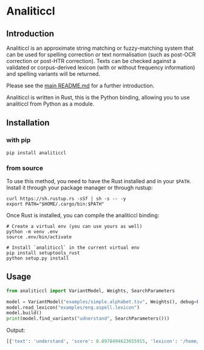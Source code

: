 
# Analiticcl

## Introduction

Analiticcl is an approximate string matching or fuzzy-matching system that can be used for spelling
correction or text normalisation (such as post-OCR correction or post-HTR correction). Texts can be checked against a
validated or corpus-derived lexicon (with or without frequency information) and spelling variants will be returned.

Please see the [main README.md](../../README.md) for a further introduction.

Analiticcl is written in Rust, this is the Python binding, allowing you to use analiticcl from Python as a module.

## Installation

### with pip

```
pip install analiticcl
```

### from source

To use this method, you need to have the Rust installed and in your ``$PATH``. Install it through your package manager or through rustup:

```
curl https://sh.rustup.rs -sSf | sh -s -- -y
export PATH="$HOME/.cargo/bin:$PATH"
```
Once Rust is installed, you can compile the analiticcl binding:

```
# Create a virtual env (you can use yours as well)
python -m venv .env
source .env/bin/activate

# Install `analiticcl` in the current virtual env
pip install setuptools_rust
python setup.py install
```

## Usage

```python
from analiticcl import VariantModel, Weights, SearchParameters

model = VariantModel("examples/simple.alphabet.tsv", Weights(), debug=False)
model.read_lexicon("examples/eng.aspell.lexicon")
model.build()
print(model.find_variants("udnerstand", SearchParameters()))
```

Output:

```python
[{'text': 'understand', 'score': 0.8978494623655915, 'lexicon': '/home/proycon/work/analiticcl/examples/eng.aspell.lexicon'}, {'text': 'understands', 'score': 0.6725317693059629, 'lexicon': '/home/proycon/work/analiticcl/examples/eng.aspell.lexicon'}, {'text': 'understood', 'score': 0.6036866359447004, 'lexicon': '/home/proycon/work/analiticcl/examples/eng.aspell.lexicon'}, {'text': 'understate', 'score': 0.5967741935483871, 'lexicon': '/home/proycon/work/analiticcl/examples/eng.aspell.lexicon'}]
```
